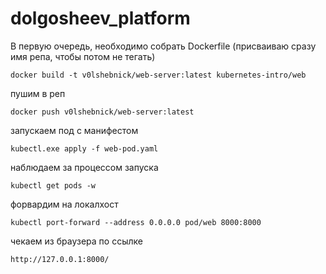 # dolgosheev_platform

В первую очередь, необходимо собрать Dockerfile (присваиваю сразу имя репа, чтобы потом не тегать)

```text
docker build -t v0lshebnick/web-server:latest kubernetes-intro/web
```

пушим в реп

```text
docker push v0lshebnick/web-server:latest
```

запускаем под с манифестом

```text
kubectl.exe apply -f web-pod.yaml
```

наблюдаем за процессом запуска

```text
kubectl get pods -w
```

форвардим на локалхост

```text
kubectl port-forward --address 0.0.0.0 pod/web 8000:8000
```

чекаем из браузера по ссылке 

```text
http://127.0.0.1:8000/
```